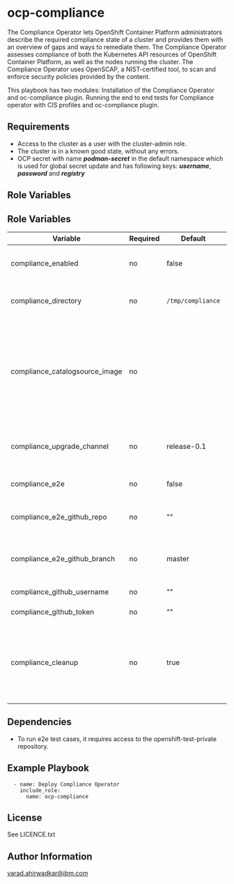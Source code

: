 ocp-compliance
=========

The Compliance Operator lets OpenShift Container Platform administrators describe the required compliance state of a cluster and provides them with an overview of gaps and ways to remediate them. The Compliance Operator assesses compliance of both the Kubernetes API resources of OpenShift Container Platform, as well as the nodes running the cluster. The Compliance Operator uses OpenSCAP, a NIST-certified tool, to scan and enforce security policies provided by the content.

This playbook has two modules:
Installation of the Compliance Operator and oc-compliance plugin.
Running the end to end tests for Compliance operator with CIS profiles and oc-compliance plugin.

Requirements
------------

- Access to the cluster as a user with the cluster-admin role.
- The cluster is in a known good state, without any errors.
- OCP secret with name ***podman-secret*** in the default namespace which is used for global secret update and has following keys: ***username***, ***password*** and ***registry***

Role Variables
--------------

Role Variables
--------------
| Variable                       | Required | Default     | Comments                                       |
|--------------------------------|----------|-------------|------------------------------------------------|
| compliance_enabled             | no       |    false    | Set it to true to run this playbook            |
| compliance_directory           | no       | `/tmp/compliance` | Working directory for compliance         |
| compliance_catalogsource_image | no       |             | Catlog source index image. If not defined, default `redhat-operators` catalog source will be used |
| compliance_upgrade_channel     | no       | release-0.1 | Channel version for the compliance operator    |
| compliance_e2e                 | no       |    false    | Set it true for running e2e tests              |
| compliance_e2e_github_repo     | no       |     ""      | github repository for running e2e tests        |
| compliance_e2e_github_branch   | no       |    master   | github repository branch for running e2e tests |
| compliance_github_username     | no       |     ""      | Github username                                |
| compliance_github_token        | no       |     ""      | Github token                                   |
| compliance_cleanup             | no       |    true     | Uninstall and cleanup any existing installed version of compliance operator |

Dependencies
------------

- To run e2e test cases, it requires access to the openshift-test-private repository.

Example Playbook
----------------

```
  - name: Deploy Compliance Operator
    include_role:
      name: ocp-compliance
```

License
-------

See LICENCE.txt

Author Information
------------------

varad.ahirwadkar@ibm.com
